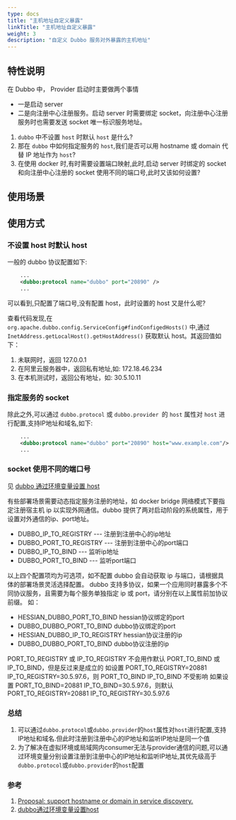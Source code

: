```yaml
---
type: docs
title: "主机地址自定义暴露"
linkTitle: "主机地址自定义暴露"
weight: 3
description: "自定义 Dubbo 服务对外暴露的主机地址"
---
```


## 特性说明

在 Dubbo 中， Provider 启动时主要做两个事情
- 一是启动 server
- 二是向注册中心注册服务。启动 server 时需要绑定 socket，向注册中心注册服务时也需要发送 socket 唯一标识服务地址。

1. `dubbo` 中不设置 `host` 时默认 `host` 是什么?
2. 那在 `dubbo` 中如何指定服务的 `host`,我们是否可以用 hostname 或 domain 代替 IP 地址作为 `host`?
3. 在使用 docker 时,有时需要设置端口映射,此时,启动 server 时绑定的 socket 和向注册中心注册的 socket 使用不同的端口号,此时又该如何设置?

## 使用场景
## 使用方式
### 不设置 host 时默认 host

一般的 dubbo 协议配置如下:
``` xml
    ...
    <dubbo:protocol name="dubbo" port="20890" />
    ...
```

可以看到,只配置了端口号,没有配置 host，此时设置的 host 又是什么呢?

查看代码发现,在 `org.apache.dubbo.config.ServiceConfig#findConfigedHosts()` 中,通过 `InetAddress.getLocalHost().getHostAddress()` 获取默认 host。其返回值如下：

1. 未联网时，返回 127.0.0.1
2. 在阿里云服务器中，返回私有地址,如: 172.18.46.234
3. 在本机测试时，返回公有地址，如: 30.5.10.11

### 指定服务的 socket

除此之外,可以通过 `dubbo.protocol` 或 `dubbo.provider `的 `host` 属性对 `host` 进行配置,支持IP地址和域名,如下:

``` xml
    ...
    <dubbo:protocol name="dubbo" port="20890" host="www.example.com"/>
    ...
```

### socket 使用不同的端口号

见 [dubbo 通过环境变量设置 host](https://github.com/apache/dubbo-samples/tree/master/2-advanced/dubbo-samples-docker)

有些部署场景需要动态指定服务注册的地址，如 docker bridge 网络模式下要指定注册宿主机 ip 以实现外网通信。dubbo 提供了两对启动阶段的系统属性，用于设置对外通信的ip、port地址。

* DUBBO_IP_TO_REGISTRY --- 注册到注册中心的ip地址
* DUBBO_PORT_TO_REGISTRY --- 注册到注册中心的port端口
* DUBBO_IP_TO_BIND --- 监听ip地址
* DUBBO_PORT_TO_BIND --- 监听port端口

以上四个配置项均为可选项，如不配置 dubbo 会自动获取 ip 与端口，请根据具体的部署场景灵活选择配置。
dubbo 支持多协议，如果一个应用同时暴露多个不同协议服务，且需要为每个服务单独指定 ip 或 port，请分别在以上属性前加协议前缀。 如：

* HESSIAN_DUBBO_PORT_TO_BIND hessian协议绑定的port
* DUBBO_DUBBO_PORT_TO_BIND   dubbo协议绑定的port
* HESSIAN_DUBBO_IP_TO_REGISTRY hessian协议注册的ip
* DUBBO_DUBBO_PORT_TO_BIND     dubbo协议注册的ip

PORT_TO_REGISTRY 或 IP_TO_REGISTRY 不会用作默认 PORT_TO_BIND 或 IP_TO_BIND，但是反过来是成立的
如设置 PORT_TO_REGISTRY=20881 IP_TO_REGISTRY=30.5.97.6，则 PORT_TO_BIND IP_TO_BIND 不受影响
如果设置 PORT_TO_BIND=20881 IP_TO_BIND=30.5.97.6，则默认 PORT_TO_REGISTRY=20881 IP_TO_REGISTRY=30.5.97.6

### 总结

 1. 可以通过`dubbo.protocol`或`dubbo.provider`的`host`属性对`host`进行配置,支持IP地址和域名.但此时注册到注册中心的IP地址和监听IP地址是同一个值
 2. 为了解决在虚拟环境或局域网内consumer无法与provider通信的问题,可以通过环境变量分别设置注册到注册中心的IP地址和监听IP地址,其优先级高于`dubbo.protocol`或`dubbo.provider`的`host`配置

### 参考

 1. [Proposal: support hostname or domain in service discovery.](https://github.com/apache/dubbo/issues/2043)
 2. [dubbo通过环境变量设置host](https://github.com/apache/dubbo-samples/tree/master/2-advanced/dubbo-samples-docker)
